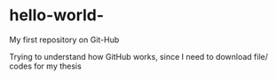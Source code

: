 # hello-world-
My first repository on Git-Hub

Trying to understand how GitHub works, since I need to download file/ codes for my thesis 
